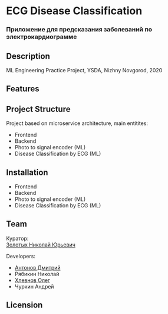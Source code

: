 # ECG Disease Classification
### Приложение для предсказания заболеваний по электрокардиограмме

## Description
ML Engineering Practice Project, YSDA, Nizhny Novgorod, 2020
## Features
## Project Structure
Project based on microservice architecture, main entitites:
- Frontend
- Backend
- Photo to signal encoder (ML)
- Disease Classification by ECG (ML)
## Installation
- Frontend
- Backend
- Photo to signal encoder (ML)
- Disease Classification by ECG (ML)

## Team

Куратор:  
[Золотых Николай Юрьевич](https://github.com/NikolaiZolotykh)  
  
Developers:
- [Антонов Дмитрий](https://github.com/Lashby8)
- Рябикин Николай  
- [Хлевнов Олег](https://github.com/khlevnov)  
- Чуркин Андрей
  
## Licension
